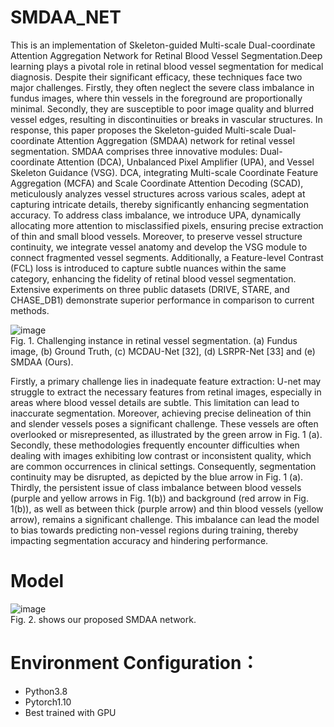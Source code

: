 # SMDAA_NET
This is an implementation of  Skeleton-guided Multi-scale Dual-coordinate Attention Aggregation Network for Retinal Blood Vessel Segmentation.Deep learning plays a pivotal role in retinal blood vessel segmentation for medical diagnosis. Despite their significant efficacy, these techniques face two major challenges. Firstly, they often neglect the severe class imbalance in fundus images, where thin vessels in the foreground are proportionally minimal. Secondly, they are susceptible to poor image quality and blurred vessel edges, resulting in discontinuities or breaks in vascular structures. In response, this paper proposes the Skeleton-guided Multi-scale Dual-coordinate Attention Aggregation (SMDAA) network for retinal vessel segmentation. SMDAA comprises three innovative modules: Dual-coordinate Attention (DCA), Unbalanced Pixel Amplifier (UPA), and Vessel Skeleton Guidance (VSG). DCA, integrating Multi-scale Coordinate Feature Aggregation (MCFA) and Scale Coordinate Attention Decoding (SCAD), meticulously analyzes vessel structures across various scales, adept at capturing intricate details, thereby significantly enhancing segmentation accuracy. To address class imbalance, we introduce UPA, dynamically allocating more attention to misclassified pixels, ensuring precise extraction of thin and small blood vessels. Moreover, to preserve vessel structure continuity, we integrate vessel anatomy and develop the VSG module to connect fragmented vessel segments. Additionally, a Feature-level Contrast (FCL) loss is introduced to capture subtle nuances within the same category, enhancing the fidelity of retinal blood vessel segmentation. Extensive experiments on three public datasets (DRIVE, STARE, and CHASE_DB1) demonstrate superior performance in comparison to current methods.  

![image](https://github.com/user-attachments/assets/61483455-1941-4fff-9e8c-4eb4c185c798)  
Fig. 1. Challenging instance in retinal vessel segmentation. (a) Fundus image, (b) Ground Truth, (c) MCDAU-Net [32], (d) LSRPR-Net [33] and (e) SMDAA (Ours).  

Firstly, a primary challenge lies in inadequate feature extraction: U-net may struggle to extract the necessary features from retinal images, especially in areas where blood vessel details are subtle. This limitation can lead to inaccurate segmentation. Moreover, achieving precise delineation of thin and slender vessels poses a significant challenge. These vessels are often overlooked or misrepresented, as illustrated by the green arrow in Fig. 1 (a). Secondly, these methodologies frequently encounter difficulties when dealing with images exhibiting low contrast or inconsistent quality, which are common occurrences in clinical settings. Consequently, segmentation continuity may be disrupted, as depicted by the blue arrow in Fig. 1 (a). Thirdly, the persistent issue of class imbalance between blood vessels (purple and yellow arrows in Fig. 1(b)) and background (red arrow in Fig. 1(b)), as well as between thick (purple arrow) and thin blood vessels (yellow arrow), remains a significant challenge. This imbalance can lead the model to bias towards predicting non-vessel regions during training, thereby impacting segmentation accuracy and hindering performance.
# Model
![image](https://github.com/user-attachments/assets/5771bf1a-3bbd-494b-8f13-209a193d426e)  
Fig. 2. shows our proposed SMDAA network. 
# Environment Configuration：
* Python3.8
* Pytorch1.10
* Best trained with GPU
